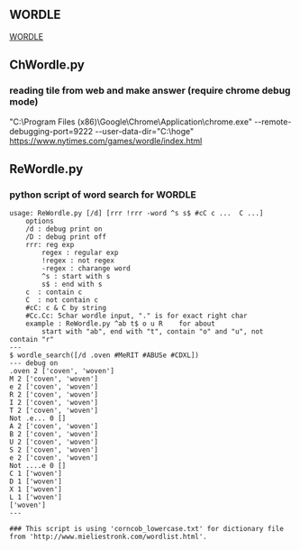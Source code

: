 ## WORDLE
[WORDLE](https://www.nytimes.com/games/wordle/index.html)

## ChWordle.py
### reading tile from web and make answer (require chrome debug mode)

"C:\Program Files (x86)\Google\Chrome\Application\chrome.exe" --remote-debugging-port=9222 --user-data-dir="C:\hoge" https://www.nytimes.com/games/wordle/index.html


## ReWordle.py  
### python script of word search for WORDLE

```
usage: ReWordle.py [/d] [rrr !rrr -word ^s s$ #cC c ...  C ...]
	options
	/d : debug print on
	/D : debug print off
	rrr: reg exp
		regex : regular exp
		!regex : not regex
		-regex : charange word
		^s : start with s
		s$ : end with s
	c  : contain c
	C  : not contain c
	#cC: c & C by string
	#Cc.Cc: 5char wordle input, "." is for exact right char
	example : ReWordle.py ^ab t$ o u R    for about
		start with "ab", end with "t", contain "o" and "u", not contain "r" 
---
$ wordle_search([/d .oven #MeRIT #ABUSe #CDXL])
--- debug on
.oven 2 ['coven', 'woven']
M 2 ['coven', 'woven']
e 2 ['coven', 'woven']
R 2 ['coven', 'woven']
I 2 ['coven', 'woven']
T 2 ['coven', 'woven']
Not .e... 0 []
A 2 ['coven', 'woven']
B 2 ['coven', 'woven']
U 2 ['coven', 'woven']
S 2 ['coven', 'woven']
e 2 ['coven', 'woven']
Not ....e 0 []
C 1 ['woven']
D 1 ['woven']
X 1 ['woven']
L 1 ['woven']
['woven']
---

### This script is using 'corncob_lowercase.txt' for dictionary file from 'http://www.mieliestronk.com/wordlist.html'.
